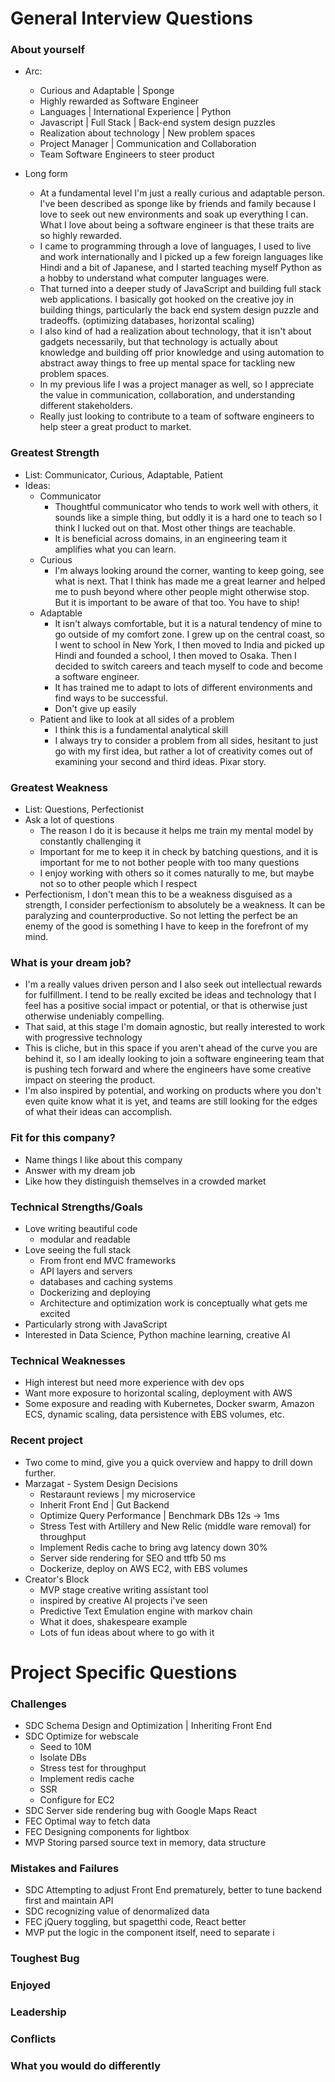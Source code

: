 # General Interview Questions

### About yourself
  - Arc: 
    - Curious and Adaptable | Sponge
    - Highly rewarded as Software Engineer
    - Languages | International Experience | Python
    - Javascript | Full Stack | Back-end system design puzzles
    - Realization about technology | New problem spaces
    - Project Manager | Communication and Collaboration
    - Team Software Engineers to steer product

  - Long form
    - At a fundamental level I'm just a really curious and adaptable person. I've been described as sponge like by friends and family because I love to seek out new environments and soak up everything I can. What I love about being a software engineer is that these traits are so highly rewarded.
    - I came to programming through a love of languages, I used to live and work internationally and I picked up a few foreign languages like Hindi and a bit of Japanese, and I started teaching myself Python as a hobby to understand what computer languages were. 
    - That turned into a deeper study of JavaScript and building full stack web applications. I basically got hooked on the creative joy in building things, particularly the back end system design puzzle and tradeoffs. (optimizing databases, horizontal scaling)
    - I also kind of had a realization about technology, that it isn't about gadgets necessarily, but that technology is actually about knowledge and building off prior knowledge and using automation to abstract away things to free up mental space for tackling new problem spaces. 
    - In my previous life I was a project manager as well, so I appreciate the value in communication, collaboration, and understanding different stakeholders. 
    - Really just looking to contribute to a team of software engineers to help steer a great product to market. 

### Greatest Strength
  - List: Communicator, Curious, Adaptable, Patient
  - Ideas: 
    - Communicator
      - Thoughtful communicator who tends to work well with others, it sounds like a simple thing, but oddly it is a hard one to teach so I think I lucked out on that. Most other things are teachable. 
      - It is beneficial across domains, in an engineering team it amplifies what you can learn.
    - Curious 
      - I'm always looking around the corner, wanting to keep going, see what is next. That I think has made me a great learner and helped me to push beyond where other people might otherwise stop. But it is important to be aware of that too. You have to ship! 
    - Adaptable
      - It isn't always comfortable, but it is a natural tendency of mine to go outside of my comfort zone. I grew up on the central coast, so I went to school in New York, I then moved to India and picked up Hindi and founded a school, I then moved to Osaka. Then I decided to switch careers and teach myself to code and become a software engineer. 
      - It has trained me to adapt to lots of different environments and find ways to be successful. 
      - Don't give up easily
    - Patient and like to look at all sides of a problem
      - I think this is a fundamental analytical skill
      - I always try to consider a problem from all sides, hesitant to just go with my first idea, but rather a lot of creativity comes out of examining your second and third ideas. Pixar story. 
  
### Greatest Weakness
  - List: Questions, Perfectionist
  - Ask a lot of questions
    - The reason I do it is because it helps me train my mental model by constantly challenging it
    - Important for me to keep it in check by batching questions, and it is important for me to not bother people with too many questions
    - I enjoy working with others so it comes naturally to me, but maybe not so to other people which I respect
  - Perfectionism, I don't mean this to be a weakness disguised as a strength, I consider perfectionism to absolutely be a weakness. It can be paralyzing and counterproductive. So not letting the perfect be an enemy of the good is something I have to keep in the forefront of my mind. 

### What is your dream job?
  - I'm a really values driven person and I also seek out intellectual rewards for fulfillment. I tend to be really excited be ideas and technology that I feel has a positive social impact or potential, or that is otherwise just otherwise undeniably compelling. 
  - That said, at this stage I'm domain agnostic, but really interested to work with progressive technology
  - This is cliche, but in this space if you aren't ahead of the curve you are behind it, so I am ideally looking to join a software engineering team that is pushing tech forward and where the engineers have some creative impact on steering the product.
  - I'm also inspired by potential, and working on products where you don't even quite know what it is yet, and teams are still looking for the edges of what their ideas can accomplish. 

### Fit for this company?
  - Name things I like about this company
  - Answer with my dream job
  - Like how they distinguish themselves in a crowded market

### Technical Strengths/Goals
  - Love writing beautiful code
    - modular and readable
  - Love seeing the full stack
    - From front end MVC frameworks
    - API layers and servers
    - databases and caching systems
    - Dockerizing and deploying
    - Architecture and optimization work is conceptually what gets me excited
  - Particularly strong with JavaScript
  - Interested in Data Science, Python machine learning, creative AI

### Technical Weaknesses 
  - High interest but need more experience with dev ops
  - Want more exposure to horizontal scaling, deployment with AWS
  - Some exposure and reading with Kubernetes, Docker swarm, Amazon ECS, dynamic scaling, data persistence with EBS volumes, etc. 

### Recent project
  - Two come to mind, give you a quick overview and happy to drill down further.
  - Marzagat - System Design Decisions
    - Restaraunt reviews | my microservice
    - Inherit Front End | Gut Backend
    - Optimize Query Performance | Benchmark DBs 12s -> 1ms
    - Stress Test with Artillery and New Relic (middle ware removal) for throughput
    - Implement Redis cache to bring avg latency down 30%
    - Server side rendering for SEO and ttfb 50 ms
    - Dockerize, deploy on AWS EC2, with EBS volumes 
  - Creator's Block
    - MVP stage creative writing assistant tool 
    - inspired by creative AI projects i've seen
    - Predictive Text Emulation engine with markov chain
    - What it does, shakespeare example
    - Lots of fun ideas about where to go with it

# Project Specific Questions

### Challenges
  - SDC Schema Design and Optimization | Inheriting Front End
  - SDC Optimize for webscale 
    - Seed to 10M
    - Isolate DBs
    - Stress test for throughput
    - Implement redis cache
    - SSR
    - Configure for EC2
  - SDC Server side rendering bug with Google Maps React
  - FEC Optimal way to fetch data 
  - FEC Designing components for lightbox
  - MVP Storing parsed source text in memory, data structure

### Mistakes and Failures
  - SDC Attempting to adjust Front End prematurely, better to tune backend first and maintain API
  - SDC recognizing value of denormalized data
  - FEC jQuery toggling, but spagetthi code, React better
  - MVP put the logic in the component itself, need to separate i

### Toughest Bug

### Enjoyed

### Leadership

### Conflicts

### What you would do differently


